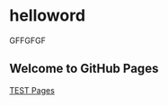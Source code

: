 # helloword
GFFGFGF
## Welcome to GitHub Pages
[TEST Pages](https://kamisaer.github.io/helloword/Test/)

